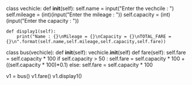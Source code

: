 class vechicle:
    def __init__(self):
        self.name =  input("Enter the vechcile : ")
        self.mileage = (int)(input("Enter the mileage : "))
        self.capacity = (int)(input("Enter the capacity : "))
  
    def display1(self):
        print("Name : {}\nMileage = {}\nCapacity = {}\nTOTAL_FARE = {}\n".format(self.name,self.mileage,self.capacity,self.fare))   
class bus(vechicle):
    def __init__(self):
        vechicle.__init__(self)
    def fare(self):
        self.fare = self.capacity * 100
        if self.capacity > 50 :
            self.fare = self.capacity * 100 + ((self.capacity * 100)*0.1)
        else:
            self.fare = self.capacity * 100
   
v1 = bus()
v1.fare()
v1.display1()
